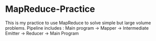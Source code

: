 # MapReduce-Practice

This is my practice to use MapReduce to solve simple but large volume problems. Pipeline includes : Main program -> Mapper ->
Intermediate Emitter -> Reducer -> Main Program
